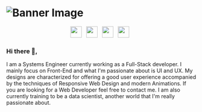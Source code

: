 # ![Banner Image](https://firebasestorage.googleapis.com/v0/b/fon-stack.appspot.com/o/banner.jpg?alt=media&token=94775049-e92d-445a-8ebc-cf7c4bd6727f)

<p align='center'>
<a target='_blank' href="https://instagram.com/carlosfontest"><img height="30" src="https://firebasestorage.googleapis.com/v0/b/fon-stack.appspot.com/o/instagram.png?alt=media&token=b60e0ca9-8e99-4809-96b9-29fca551b1be"></a>&nbsp;&nbsp;
<a target='_blank' href="https://www.linkedin.com/in/carlosfontest/"><img height="30" src="https://firebasestorage.googleapis.com/v0/b/fon-stack.appspot.com/o/linkedin.png?alt=media&token=ad81847d-cdba-452d-af06-3a2cba759545"></a>&nbsp;&nbsp;
<a target='_blank' href="https://twitter.com/fonstack_"><img height="30" src="https://firebasestorage.googleapis.com/v0/b/fon-stack.appspot.com/o/twitter.png?alt=media&token=dd430f04-2334-4c5a-b247-52cb8b4fa038"></a>&nbsp;&nbsp;
<a target='_blank' href="https://fonstack.dev"><img height="30" src="https://firebasestorage.googleapis.com/v0/b/fon-stack.appspot.com/o/web.png?alt=media&token=85266614-f83d-49ad-a1f8-d4461c7c9e11"></a>&nbsp;&nbsp;
</p>

### Hi there 👋,

I am a Systems Engineer currently working as a Full-Stack developer. I mainly focus on Front-End and what I'm passionate about is UI and UX. My designs are characterized for offering a good user experience accompanied by the techniques of Responsive Web Design and modern Animations. If you are looking for a Web Developer feel free to contact me. I am also currently training to be a data scientist, another world that I'm really passionate about.
